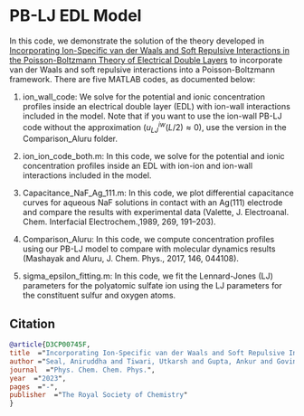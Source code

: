# PB-LJ EDL Model

In this code, we demonstrate the solution of the theory developed in <a href="http://dx.doi.org/10.1039/D3CP00745F">Incorporating Ion-Specific van der Waals and Soft Repulsive Interactions in the Poisson-Boltzmann Theory of Electrical Double Layers</a> to incorporate van der Waals and soft repulsive interactions into a Poisson-Boltzmann framework. There are five MATLAB codes, as documented below:

1. ion_wall_code: We solve for the potential and ionic concentration profiles inside an electrical double layer (EDL) with ion-wall interactions included in the model. Note that if you want to use the ion-wall PB-LJ code without the approximation ($u^{iw}_{LJ}(L/2) ≈ 0$), use the version in the Comparison_Aluru folder.

2. ion_ion_code_both.m: In this code, we solve for the potential and ionic concentration profiles inside an EDL with ion-ion and ion-wall interactions included in the model.

3. Capacitance_NaF_Ag_111.m: In this code, we plot differential capacitance curves for aqueous NaF solutions in contact with an Ag(111) electrode and compare the results with experimental data (Valette, J. Electroanal. Chem. Interfacial Electrochem.,1989, 269, 191–203).

4. Comparison_Aluru: In this code, we compute concentration profiles using our PB-LJ model to compare with molecular dynamics results (Mashayak and Aluru, J. Chem. Phys., 2017, 146, 044108).

6. sigma_epsilon_fitting.m: In this code, we fit the Lennard-Jones (LJ) parameters for the polyatomic sulfate ion using the LJ parameters for the constituent sulfur and oxygen atoms.

## Citation

```bibtex
@article{D3CP00745F,
title  ="Incorporating Ion-Specific van der Waals and Soft Repulsive Interactions in the Poisson-Boltzmann Theory of Electrical Double Layers",
author ="Seal, Aniruddha and Tiwari, Utkarsh and Gupta, Ankur and Govind Rajan, Ananth",
journal  ="Phys. Chem. Chem. Phys.",
year  ="2023",
pages  ="-",
publisher  ="The Royal Society of Chemistry"
}
```

